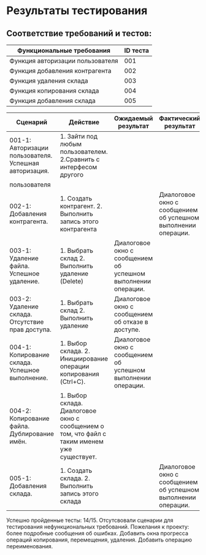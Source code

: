 
# Результаты тестирования
## Соответствие требований и тестов:
| Функциональные требования         | ID теста           |
| ------------- |------------------|
| Функция авторизации пользователя  | 001 |
| Функция добавления контрагента    | 002 |
| Функция удаления склада | 003 |
| Функция копирования склада  | 004 |
| Функция добавления склада   | 005 |

| Сценарий         | Действие           | Ожидаемый результат         | Фактический результат           | Оценка         |
| ---------------- |------------------- | ----------------------------|---------------------------------|----------------|
| 001-1: Авторизации пользователя. Успешная авторизация. | 1. Зайти под любым пользователем. 2.Сравнить с интерфесом другого
пользователя|  |  |
| 002-1:  Добавления контрагента.  | 1. Создать контрагент. 2. Выполнить запись этого контрагента   | | Диалоговое окно с сообщением об успешном выполнении операции. |  |  |
| 003-1: Удаление файла. Успешное удаление. | 1. Выбрать склад 2. Выполнить удаление (Delete) | Диалоговое окно с сообщением об успешном выполнении операции. |  |  |
| 003-2: Удаление склада. Отсутствие прав доступа. | 1. Выбрать склад 2. Выполнить удаление | Диалоговое окно с сообщением об отказе в доступе. |  |  |
| 004-1: Копирование склада. Успешное выполнение. | 1. Выбор склада. 2. Инициирование операции копирования (Ctrl+C).  | Диалоговое окно с сообщением об успешном выполнении операции. |  |  |
| 004-2: Копирование файла. Дублирование имён. | 1. Выбор склада.  Диалоговое окно с сообщением о том, что файл с таким именем уже существует. |  |  |
 005-1:  Добавления склада.  | 1. Создать склада. 2. Выполнить запись этого склада   | | Диалоговое окно с сообщением об успешном выполнении операции. |  |  |


Успешно пройденные тесты: 14/15.
Отсутсвовали сценарии для тестирования нефункциональных требований.
Пожелания к проекту: более подробные сообщения об ошибках. Добавить окна прогресса операций копирования, перемещения, удаления. Добавить операцию переименования.
